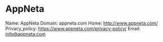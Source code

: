 
# AppNeta

Name: AppNeta
Domain: appneta.com
Home: http://www.appneta.com/
Privacy_policy: https://www.appneta.com/privacy-policy/
Email: info@appneta.com
